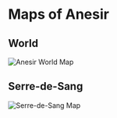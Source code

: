 # Maps of Anesir

## World

![Anesir World Map](assets/maps/anesir_world_map.jpg)

## Serre-de-Sang

![Serre-de-Sang Map](assets/maps/serre_de_sang.png)

